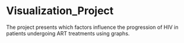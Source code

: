 # Visualization_Project
The project presents which factors influence the progression of HIV in patients undergoing ART treatments using graphs.
